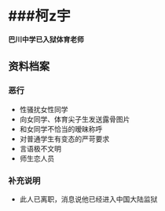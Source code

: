 ###柯z宇
=======
**巴川中学已入狱体育老师**

资料档案
---

### 恶行
- 性骚扰女性同学
- 向女同学、体育尖子生发送露骨图片
- 和女同学不恰当的暧昧称呼
- 对普通学生有变态的严苛要求
- 言语极不文明
- 师生恋人员


### 补充说明
- 此人已离职，消息说他已经进入中国大陆监狱
